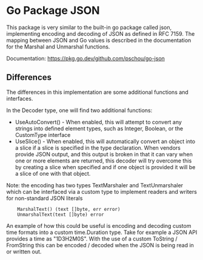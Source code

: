 # Go Package JSON

This package is very similar to the built-in go package called json,
implementing encoding and decoding of JSON as defined in RFC 7159. The mapping
between JSON and Go values is described in the documentation for the Marshal
and Unmarshal functions.

Documentation: https://pkg.go.dev/github.com/pschou/go-json

## Differences

The differences in this implementation are some additional functions and
interfaces.

In the Decoder type, one will find two additional functions:

- UseAutoConvert() - When enabled, this will attempt to convert any strings
  into defined element types, such as Integer, Boolean, or the CustomType
  interface
- UseSlice() - When enabled, this will automatically convert an object into a
  slice if a slice is specified in the type declaration.  When vendors provide
  JSON output, and this output is broken in that it can vary when one or more
  elements are returned, this decoder will try overcome this by creating a slice
  when specified and if one object is provided it will be a slice of one with
  that object.

Note: the encoding has two types TextMarshaler and TextUnmarshaler which can be 
interfaced via a custom type to implement readers and writers for non-standard
JSON literals

```
    MarshalText() (text []byte, err error)
    UnmarshalText(text []byte) error
```

An example of how this could be useful is encoding and decoding custom time
formats into a custom time.Duration type.  Take for example a JSON API provides
a time as "1D3H2M0S".  With the use of a custom ToString / FromString this can
be encoded / decoded when the JSON is being read in or written out.
